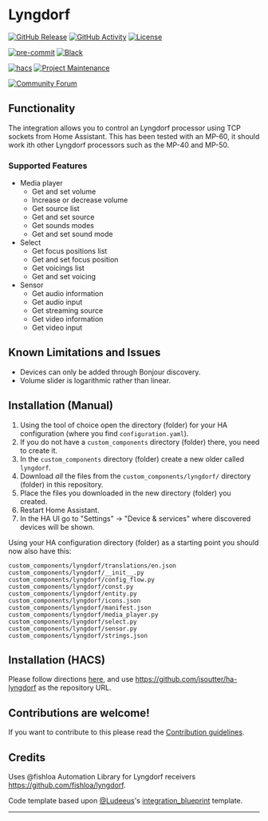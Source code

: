 # Lyngdorf

[![GitHub Release][releases-shield]][releases]
[![GitHub Activity][commits-shield]][commits]
[![License][license-shield]](LICENSE)

[![pre-commit][pre-commit-shield]][pre-commit]
[![Black][black-shield]][black]

[![hacs][hacsbadge]][hacs]
[![Project Maintenance][maintenance-shield]][user_profile]

[![Community Forum][forum-shield]][forum]

## Functionality

The integration allows you to control an Lyngdorf processor using TCP sockets from Home Assistant. This has been tested with an MP-60, it should work ith other Lyngdorf processors such as the MP-40 and MP-50.

### Supported Features

- Media player
  - Get and set volume
  - Increase or decrease volume
  - Get source list
  - Get and set source
  - Get sounds modes
  - Get and set sound mode
- Select
  - Get focus positions list
  - Get and set focus position
  - Get voicings list
  - Get and set voicing
- Sensor
  - Get audio information
  - Get audio input
  - Get streaming source
  - Get video information
  - Get video input

## Known Limitations and Issues

- Devices can only be added through Bonjour discovery.
- Volume slider is logarithmic rather than linear.

## Installation (Manual)

1. Using the tool of choice open the directory (folder) for your HA configuration (where you find `configuration.yaml`).
1. If you do not have a `custom_components` directory (folder) there, you need to create it.
1. In the `custom_components` directory (folder) create a new older called `lyngdorf`.
1. Download _all_ the files from the `custom_components/lyngdorf/` directory (folder) in this repository.
1. Place the files you downloaded in the new directory (folder) you created.
1. Restart Home Assistant.
1. In the HA UI go to "Settings" -> "Device & services" where  discovered devices will be shown.

Using your HA configuration directory (folder) as a starting point you should now also have this:

```text
custom_components/lyngdorf/translations/en.json
custom_components/lyngdorf/__init__.py
custom_components/lyngdorf/config_flow.py
custom_components/lyngdorf/const.py
custom_components/lyngdorf/entity.py
custom_components/lyngdorf/icons.json
custom_components/lyngdorf/manifest.json
custom_components/lyngdorf/media_player.py
custom_components/lyngdorf/select.py
custom_components/lyngdorf/sensor.py
custom_components/lyngdorf/strings.json
```

## Installation (HACS)

Please follow directions [here](https://hacs.xyz/docs/faq/custom_repositories/), and use https://github.com/jsoutter/ha-lyngdorf as the repository URL.

## Contributions are welcome!

If you want to contribute to this please read the [Contribution guidelines](CONTRIBUTING.md).

## Credits

Uses @fishloa Automation Library for Lyngdorf receivers https://github.com/fishloa/lyngdorf.

Code template based upon [@Ludeeus](https://github.com/ludeeus)'s [integration_blueprint][integration_blueprint] template.

---

[integration_blueprint]: https://github.com/custom-components/integration_blueprint
[black]: https://github.com/psf/black
[black-shield]: https://img.shields.io/badge/code%20style-black-000000.svg?style=for-the-badge
[commits-shield]: https://img.shields.io/github/commit-activity/y/jsoutter/ha-lyngdorf.svg?style=for-the-badge
[commits]: https://github.com/jsoutter/ha-lyngdorf/commits/main
[hacs]: https://hacs.xyz
[hacsbadge]: https://img.shields.io/badge/HACS-Custom-orange.svg?style=for-the-badge
[exampleimg]: example.png
[forum-shield]: https://img.shields.io/badge/community-forum-brightgreen.svg?style=for-the-badge
[forum]: https://community.home-assistant.io/
[license-shield]: https://img.shields.io/github/license/jsoutter/ha-lyngdorf.svg?style=for-the-badge
[maintenance-shield]: https://img.shields.io/badge/maintainer-%40jsoutter-blue.svg?style=for-the-badge
[pre-commit]: https://github.com/pre-commit/pre-commit
[pre-commit-shield]: https://img.shields.io/badge/pre--commit-enabled-brightgreen?style=for-the-badge
[releases-shield]: https://img.shields.io/github/release/jsoutter/ha-lyngdorf.svg?style=for-the-badge
[releases]: https://github.com/jsoutter/ha-lyngdorf/releases
[user_profile]: https://github.com/jsoutter
